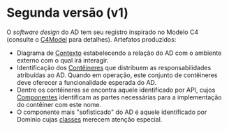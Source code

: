 # Segunda versão (v1)

O _software design_ do AD tem seu registro inspirado no
Modelo C4 (consulte o [C4Model](https://c4model.com)
para detalhes). Artefatos produzidos:

- Diagrama de [Contexto](contexto.md) estabelecendo a relação do AD com o ambiente externo com o qual irá interagir.
- Identificação dos [Contêineres](container.md) que distribuem as responsabilidades atribuídas ao AD. Quando em operação, este conjunto de contêineres deve oferecer a funcionalidade esperada do AD.
- Dentre os contêineres se encontra aquele identificado por API, cujos [Componentes](component.md) identificam as partes necessárias para a implementação do contêiner com este nome.
- O componente mais "sofisticado" do AD é aquele identificado por Domínio cujas [classes](codigo.md) merecem atenção especial.
